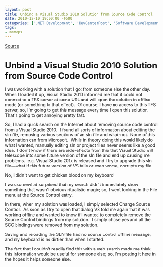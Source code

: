 ```yaml
---
layout: post
title: Unbind a Visual Studio 2010 Solution from Source Code Control
date: 2010-12-10 19:00:00 -0500
categories: ['.NET Development', 'DevCenterPost', 'Software Development', 'Visual Studio 2010']
tags:
- msmvps
---
```

[Source](http://blogs.msmvps.com/peterritchie/2010/12/11/unbind-a-visual-studio-2010-solution-from-source-code-control/ "Permalink to Unbind a Visual Studio 2010 Solution from Source Code Control")

# Unbind a Visual Studio 2010 Solution from Source Code Control

I was working with a solution that I got from someone else the other day.  When I loaded it up, Visual Studio 2010 informed me that it could not connect to a TFS server at some URL and will open the solution in offline mode (or something to that effect).  Of course, I have no access to this TFS server, so, I'm going to get this message every time I open this solution.  That's going to get annoying pretty fast.

So, I had a quick search on the Internet about removing source code control from a Visual Studio 2010.  I found all sorts of information about editing the sln file, removing various sections of an sln file and what-not.  None of this information can from Microsoft.  While in theory doing this would likely do what I wanted, manually editing sln or project files never seems like a good idea.  I don't know if there are side-effects from this that Visual Studio will telescope into some future version of the sln file and end up causing me problems.  e.g. Visual Studio 201x is released and I try to upgrade this sln file—what if this future version of VS fails or even worse, corrupts my file.

No, I didn't want to get chicken blood on my keyboard.

I was somewhat surprised that my search didn't immediately show something that wasn't obvious ritualistic magic; so, I went looking in the File menu at the Source Control entry.

In there, when my solution was loaded, I simply selected Change Source Control.  As soon as I try to open that dialog VS told me again that it was working offline and wanted to know if I wanted to completely remove the Source Control bindings from my solution.  I simply chose yes and all the SCC bindings were removed from my solution.

Saving and reloading the SLN file had no source control offline message, and my keyboard is no dirtier than when I started.

The fact that I couldn't readily find this with a web search made me think this information would be useful for someone else; so, I'm posting it here in the hopes it helps someone else.

